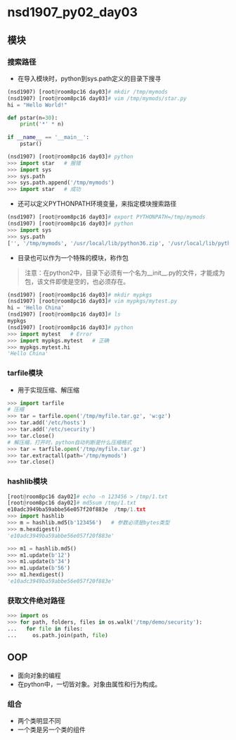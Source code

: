 # nsd1907_py02_day03

## 模块

### 搜索路径

- 在导入模块时，python到sys.path定义的目录下搜寻

```python
(nsd1907) [root@room8pc16 day03]# mkdir /tmp/mymods
(nsd1907) [root@room8pc16 day03]# vim /tmp/mymods/star.py
hi = "Hello World!"

def pstar(n=30):
    print('*' * n)
    
if __name__ == '__main__':
    pstar()

(nsd1907) [root@room8pc16 day03]# python
>>> import star   # 报错
>>> import sys
>>> sys.path
>>> sys.path.append('/tmp/mymods')
>>> import star   # 成功
```

- 还可以定义PYTHONPATH环境变量，来指定模块搜索路径

```python
(nsd1907) [root@room8pc16 day03]# export PYTHONPATH=/tmp/mymods
(nsd1907) [root@room8pc16 day03]# python
>>> import sys
>>> sys.path
['', '/tmp/mymods', '/usr/local/lib/python36.zip', '/usr/local/lib/python3.6', '/usr/local/lib/python3.6/lib-dynload', '/root/nsd1907/lib/python3.6/site-packages']
```

- 目录也可以作为一个特殊的模块，称作包

> 注意：在python2中，目录下必须有一个名为\_\_init\_\_.py的文件，才能成为包，该文件即使是空的，也必须存在。

```python
(nsd1907) [root@room8pc16 day03]# mkdir mypkgs
(nsd1907) [root@room8pc16 day03]# vim mypkgs/mytest.py
hi = 'Hello China'
(nsd1907) [root@room8pc16 day03]# ls
mypkgs  
(nsd1907) [root@room8pc16 day03]# python
>>> import mytest   # Error
>>> import mypkgs.mytest   # 正确
>>> mypkgs.mytest.hi
'Hello China'
```

### tarfile模块

- 用于实现压缩、解压缩

```python
>>> import tarfile
# 压缩
>>> tar = tarfile.open('/tmp/myfile.tar.gz', 'w:gz')
>>> tar.add('/etc/hosts')
>>> tar.add('/etc/security')
>>> tar.close()
# 解压缩，打开时，python自动判断是什么压缩格式
>>> tar = tarfile.open('/tmp/myfile.tar.gz')
>>> tar.extractall(path='/tmp/mymods')
>>> tar.close()
```

### hashlib模块

```python
[root@room8pc16 day02]# echo -n 123456 > /tmp/1.txt
[root@room8pc16 day02]# md5sum /tmp/1.txt 
e10adc3949ba59abbe56e057f20f883e  /tmp/1.txt
>>> import hashlib
>>> m = hashlib.md5(b'123456')   # 参数必须是bytes类型
>>> m.hexdigest()
'e10adc3949ba59abbe56e057f20f883e'

>>> m1 = hashlib.md5()
>>> m1.update(b'12')
>>> m1.update(b'34')
>>> m1.update(b'56')
>>> m1.hexdigest()
'e10adc3949ba59abbe56e057f20f883e'
```

### 获取文件绝对路径

```python
>>> import os
>>> for path, folders, files in os.walk('/tmp/demo/security'):
...   for file in files:
...     os.path.join(path, file)

```

## OOP

- 面向对象的编程
- 在python中，一切皆对象。对象由属性和行为构成。

### 组合

- 两个类明显不同
- 一个类是另一个类的组件







